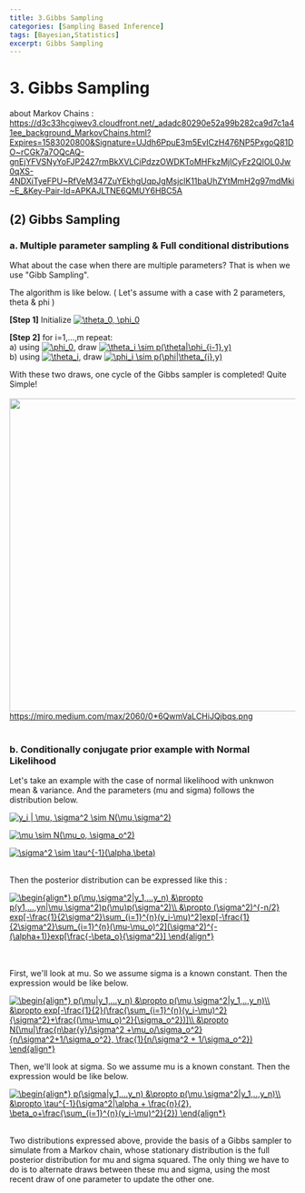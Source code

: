 ```yaml
---
title: 3.Gibbs Sampling
categories: [Sampling Based Inference]
tags: [Bayesian,Statistics]
excerpt: Gibbs Sampling
---
```


# 3. Gibbs Sampling
about Markov Chains : https://d3c33hcgiwev3.cloudfront.net/_adadc80290e52a99b282ca9d7c1a41ee_background_MarkovChains.html?Expires=1583020800&Signature=UJdh6PpuE3m5EvICzH476NP5PxgoQ81DO~rCGk7a7OQcAQ-gnEjYFVSNyYoFJP2427rmBkXVLCiPdzzOWDKToMHFkzMjICyFz2QIOL0Jw0qXS-4NDXiTyeFPU~RfVeM347ZuYEkhgUqpJgMsjclK11baUhZYtMmH2g97mdMki~E_&Key-Pair-Id=APKAJLTNE6QMUY6HBC5A

## (2) Gibbs Sampling
<script src="https://cdn.mathjax.org/mathjax/latest/MathJax.js?config=TeX-AMS-MML_HTMLorMML" type="text/javascript"></script>

### a. Multiple parameter sampling & Full conditional distributions

What about the case when there are multiple parameters? That is when we use "Gibb Sampling".
<br>

The algorithm is like below. ( Let's assume with a case with 2 parameters, theta & phi )
<br>

**[Step 1]** Initialize  <a href="https://www.codecogs.com/eqnedit.php?latex=\theta_0,&space;\phi_0" target="_blank"><img src="https://latex.codecogs.com/gif.latex?\theta_0,&space;\phi_0" title="\theta_0, \phi_0" /></a>
<br>

**[Step 2]** for i=1,...,m repeat: <br>
a) using <a href="https://www.codecogs.com/eqnedit.php?latex=\phi_0" target="_blank"><img src="https://latex.codecogs.com/gif.latex?\phi_0" title="\phi_0" /></a>, draw <a href="https://www.codecogs.com/eqnedit.php?latex=\theta_i&space;\sim&space;p(\theta|\phi_{i-1},y)" target="_blank"><img src="https://latex.codecogs.com/gif.latex?\theta_i&space;\sim&space;p(\theta|\phi_{i-1},y)" title="\theta_i \sim p(\theta|\phi_{i-1},y)" /></a> <br>
b) using <a href="https://www.codecogs.com/eqnedit.php?latex=\theta_i" target="_blank"><img src="https://latex.codecogs.com/gif.latex?\theta_i" title="\theta_i" /></a>, draw <a href="https://www.codecogs.com/eqnedit.php?latex=\phi_i&space;\sim&space;p(\phi|\theta_{i},y)" target="_blank"><img src="https://latex.codecogs.com/gif.latex?\phi_i&space;\sim&space;p(\phi|\theta_{i},y)" title="\phi_i \sim p(\phi|\theta_{i},y)" /></a>

With these two draws, one cycle of the Gibbs sampler is completed! Quite Simple!
<br>
<br>
<img src="https://miro.medium.com/max/2060/0*6QwmVaLCHiJQjbqs.png" width="550" /> <br>
https://miro.medium.com/max/2060/0*6QwmVaLCHiJQjbqs.png
<br>
<br>

### b. Conditionally conjugate prior example with Normal Likelihood
Let's take an example with the case of normal likelihood with unknwon mean & variance. And the parameters (mu and sigma) follows the distribution below.
<br>

<a href="https://www.codecogs.com/eqnedit.php?latex=y_i&space;|&space;\mu,&space;\sigma^2&space;\sim&space;N(\mu,\sigma^2)" target="_blank"><img src="https://latex.codecogs.com/gif.latex?y_i&space;|&space;\mu,&space;\sigma^2&space;\sim&space;N(\mu,\sigma^2)" title="y_i | \mu, \sigma^2 \sim N(\mu,\sigma^2)" /></a>
<br>

<a href="https://www.codecogs.com/eqnedit.php?latex=\mu&space;\sim&space;N(\mu_o,&space;\sigma_o^2)" target="_blank"><img src="https://latex.codecogs.com/gif.latex?\mu&space;\sim&space;N(\mu_o,&space;\sigma_o^2)" title="\mu \sim N(\mu_o, \sigma_o^2)" /></a>
<br>

<a href="https://www.codecogs.com/eqnedit.php?latex=\sigma^2&space;\sim&space;\tau^{-1}(\alpha,\beta)" target="_blank"><img src="https://latex.codecogs.com/gif.latex?\sigma^2&space;\sim&space;\tau^{-1}(\alpha,\beta)" title="\sigma^2 \sim \tau^{-1}(\alpha,\beta)" /></a>
<br>
<br>

Then the posterior distribution can be expressed like this :
<br>

<a href="https://www.codecogs.com/eqnedit.php?latex=\begin{align*}&space;p(\mu,\sigma^2|y_1,...y_n)&space;&\propto&space;p(y1,...,yn|\mu,\sigma^2)p(\mu)p(\sigma^2)\\&space;&\propto&space;(\sigma^2)^{-n/2}&space;exp[-\frac{1}{2\sigma^2}\sum_{i=1}^{n}(y_i-\mu)^2]exp[-\frac{1}{2\sigma^2}\sum_{i=1}^{n}(\mu-\mu_o)^2](\sigma^2)^{-(\alpha&plus;1)}exp[\frac{-\beta_o}{\sigma^2}]&space;\end{align*}" target="_blank"><img src="https://latex.codecogs.com/gif.latex?\begin{align*}&space;p(\mu,\sigma^2|y_1,...y_n)&space;&\propto&space;p(y1,...,yn|\mu,\sigma^2)p(\mu)p(\sigma^2)\\&space;&\propto&space;(\sigma^2)^{-n/2}&space;exp[-\frac{1}{2\sigma^2}\sum_{i=1}^{n}(y_i-\mu)^2]exp[-\frac{1}{2\sigma^2}\sum_{i=1}^{n}(\mu-\mu_o)^2](\sigma^2)^{-(\alpha&plus;1)}exp[\frac{-\beta_o}{\sigma^2}]&space;\end{align*}" title="\begin{align*} p(\mu,\sigma^2|y_1,...y_n) &\propto p(y1,...,yn|\mu,\sigma^2)p(\mu)p(\sigma^2)\\ &\propto (\sigma^2)^{-n/2} exp[-\frac{1}{2\sigma^2}\sum_{i=1}^{n}(y_i-\mu)^2]exp[-\frac{1}{2\sigma^2}\sum_{i=1}^{n}(\mu-\mu_o)^2](\sigma^2)^{-(\alpha+1)}exp[\frac{-\beta_o}{\sigma^2}] \end{align*}" /></a>
<br>
<br>
<br>

First, we'll look at mu. So we assume sigma is a known constant. Then the expression would be like below.
<br>

<a href="https://www.codecogs.com/eqnedit.php?latex=\begin{align*}&space;p(\mu|y_1,...y_n)&space;&\propto&space;p(\mu,\sigma^2|y_1,..,y_n)\\&space;&\propto&space;exp[-\frac{1}{2}(\frac{\sum_{i=1}^{n}(y_i-\mu)^2}{\sigma^2}&plus;\frac{(\mu-\mu_o)^2}{\sigma_o^2})]\\&space;&\propto&space;N(\mu|\frac{n\bar{y}/\sigma^2&space;&plus;\mu_o/\sigma_o^2}{n/\sigma^2&plus;1/\sigma_o^2},&space;\frac{1}{n/\sigma^2&space;&plus;&space;1/\sigma_o^2})&space;\end{align*}" target="_blank"><img src="https://latex.codecogs.com/gif.latex?\begin{align*}&space;p(\mu|y_1,...y_n)&space;&\propto&space;p(\mu,\sigma^2|y_1,..,y_n)\\&space;&\propto&space;exp[-\frac{1}{2}(\frac{\sum_{i=1}^{n}(y_i-\mu)^2}{\sigma^2}&plus;\frac{(\mu-\mu_o)^2}{\sigma_o^2})]\\&space;&\propto&space;N(\mu|\frac{n\bar{y}/\sigma^2&space;&plus;\mu_o/\sigma_o^2}{n/\sigma^2&plus;1/\sigma_o^2},&space;\frac{1}{n/\sigma^2&space;&plus;&space;1/\sigma_o^2})&space;\end{align*}" title="\begin{align*} p(\mu|y_1,...y_n) &\propto p(\mu,\sigma^2|y_1,..,y_n)\\ &\propto exp[-\frac{1}{2}(\frac{\sum_{i=1}^{n}(y_i-\mu)^2}{\sigma^2}+\frac{(\mu-\mu_o)^2}{\sigma_o^2})]\\ &\propto N(\mu|\frac{n\bar{y}/\sigma^2 +\mu_o/\sigma_o^2}{n/\sigma^2+1/\sigma_o^2}, \frac{1}{n/\sigma^2 + 1/\sigma_o^2}) \end{align*}" /></a>
<br>

Then, we'll look at sigma. So we assume mu is a known constant. Then the expression would be like below.
<br>

<a href="https://www.codecogs.com/eqnedit.php?latex=\begin{align*}&space;p(\sigma|y_1,...y_n)&space;&\propto&space;p(\mu,\sigma^2|y_1,..,y_n)\\&space;&\propto&space;\tau^{-1}(\sigma^2|\alpha&space;&plus;&space;\frac{n}{2},&space;\beta_o&plus;\frac{\sum_{i=1}^{n}(y_i-\mu)^2}{2})&space;\end{align*}" target="_blank"><img src="https://latex.codecogs.com/gif.latex?\begin{align*}&space;p(\sigma|y_1,...y_n)&space;&\propto&space;p(\mu,\sigma^2|y_1,..,y_n)\\&space;&\propto&space;\tau^{-1}(\sigma^2|\alpha&space;&plus;&space;\frac{n}{2},&space;\beta_o&plus;\frac{\sum_{i=1}^{n}(y_i-\mu)^2}{2})&space;\end{align*}" title="\begin{align*} p(\sigma|y_1,...y_n) &\propto p(\mu,\sigma^2|y_1,..,y_n)\\ &\propto \tau^{-1}(\sigma^2|\alpha + \frac{n}{2}, \beta_o+\frac{\sum_{i=1}^{n}(y_i-\mu)^2}{2}) \end{align*}" /></a>
<br>
<br>

Two distributions expressed above, provide the basis of a Gibbs sampler to simulate from a Markov chain, whose stationary distribution is the full posterior distribution for mu and sigma squared. The only thing we have to do is to alternate draws between these mu and sigma, using the most recent draw of one parameter to update the other one.
